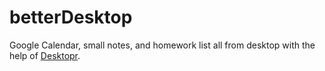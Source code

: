 # betterDesktop
Google Calendar, small notes, and homework list all from desktop with the help of <a href="https://www.desktopr.link/" target="_blank">Desktopr</a>.

